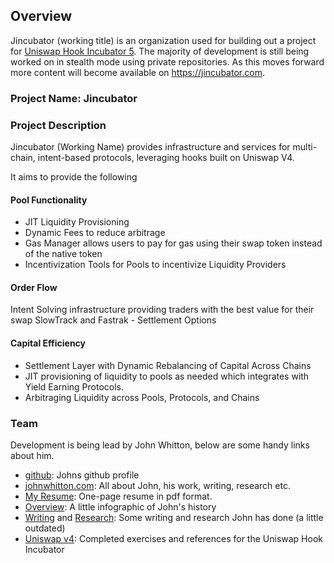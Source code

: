 ## Overview

Jincubator (working title) is an organization used for building out a project for [Uniswap Hook Incubator 5](https://atrium.academy/uniswap).
The majority of development is still being worked on in stealth mode using private repositories.
As this moves forward more content will become available on https://jincubator.com.

### Project Name: Jincubator

### Project Description

Jincubator (Working Name) provides infrastructure and services for multi-chain, intent-based protocols, leveraging hooks built on Uniswap V4.

It aims to provide the following

#### Pool Functionality

- JIT Liquidity Provisioning
- Dynamic Fees to reduce arbitrage
- Gas Manager allows users to pay for gas using their swap token instead of the native token
- Incentivization Tools for Pools to incentivize Liquidity Providers

#### Order Flow

Intent Solving infrastructure providing traders with the best value for their swap
SlowTrack and Fastrak - Settlement Options

#### Capital Efficiency

- Settlement Layer with Dynamic Rebalancing of Capital Across Chains
- JIT provisioning of liquidity to pools as needed which integrates with Yield Earning Protocols.
- Arbitraging Liquidity across Pools, Protocols, and Chains

### Team

Development is being lead by John Whitton, below are some handy links about him.

- [github](https://github.com/johnwhitton): Johns github profile
- [johnwhitton.com](https://johnwhitton.com): All about John, his work, writing, research etc.
- [My Resume](https://resume.johnwhitton.com): One-page resume in pdf format.
- [Overview](https://overview.johnwhitton.com): A little infographic of John's history
- [Writing](https://johnwhitton.com/posts.html) and [Research](https://johnwhitton.com/research.html): Some writing and research John has done (a little outdated)
- [Uniswap v4](https://github.com/johnwhitton/uhi5-exercises): Completed exercises and references for the Uniswap Hook Incubator

